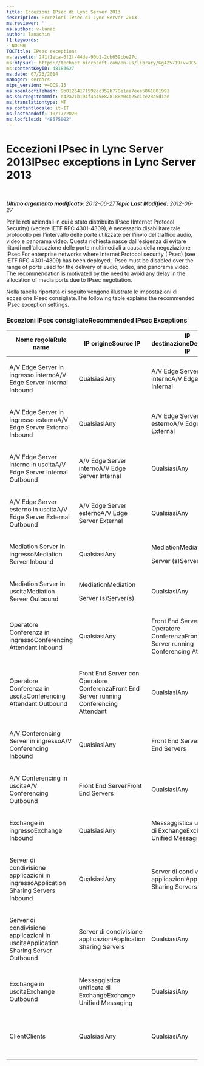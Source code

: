 ```yaml
---
title: Eccezioni IPsec di Lync Server 2013
description: Eccezioni IPsec di Lync Server 2013.
ms.reviewer: ''
ms.author: v-lanac
author: lanachin
f1.keywords:
- NOCSH
TOCTitle: IPsec exceptions
ms:assetid: 241f1eca-6f2f-44de-90b1-2cb659cbe27c
ms:mtpsurl: https://technet.microsoft.com/en-us/library/Gg425719(v=OCS.15)
ms:contentKeyID: 48183627
ms.date: 07/23/2014
manager: serdars
mtps_version: v=OCS.15
ms.openlocfilehash: 9b01264171592ec352b778e1aa7eee5861801991
ms.sourcegitcommit: d42a21b194f4a45e828188e04b25c1ce28a5d1ae
ms.translationtype: MT
ms.contentlocale: it-IT
ms.lasthandoff: 10/17/2020
ms.locfileid: "48575002"
---
```

# <a name="ipsec-exceptions-in-lync-server-2013"></a><span data-ttu-id="81cd3-103">Eccezioni IPsec in Lync Server 2013</span><span class="sxs-lookup"><span data-stu-id="81cd3-103">IPsec exceptions in Lync Server 2013</span></span>

<div data-xmlns="http://www.w3.org/1999/xhtml">

<div class="topic" data-xmlns="http://www.w3.org/1999/xhtml" data-msxsl="urn:schemas-microsoft-com:xslt" data-cs="https://msdn.microsoft.com/">

<div data-asp="https://msdn2.microsoft.com/asp">



</div>

<div id="mainSection">

<div id="mainBody">

<span> </span>

<span data-ttu-id="81cd3-104">_**Ultimo argomento modificato:** 2012-06-27_</span><span class="sxs-lookup"><span data-stu-id="81cd3-104">_**Topic Last Modified:** 2012-06-27_</span></span>

<span data-ttu-id="81cd3-p101">Per le reti aziendali in cui è stato distribuito IPsec (Internet Protocol Security) (vedere IETF RFC 4301-4309), è necessario disabilitare tale protocollo per l'intervallo delle porte utilizzate per l'invio del traffico audio, video e panorama video. Questa richiesta nasce dall'esigenza di evitare ritardi nell'allocazione delle porte multimediali a causa della negoziazione IPsec.</span><span class="sxs-lookup"><span data-stu-id="81cd3-p101">For enterprise networks where Internet Protocol security (IPsec) (see IETF RFC 4301-4309) has been deployed, IPsec must be disabled over the range of ports used for the delivery of audio, video, and panorama video. The recommendation is motivated by the need to avoid any delay in the allocation of media ports due to IPsec negotiation.</span></span>

<span data-ttu-id="81cd3-107">Nella tabella riportata di seguito vengono illustrate le impostazioni di eccezione IPsec consigliate.</span><span class="sxs-lookup"><span data-stu-id="81cd3-107">The following table explains the recommended IPsec exception settings.</span></span>

### <a name="recommended-ipsec-exceptions"></a><span data-ttu-id="81cd3-108">Eccezioni IPsec consigliate</span><span class="sxs-lookup"><span data-stu-id="81cd3-108">Recommended IPsec Exceptions</span></span>

<table style="width:100%;">
<colgroup>
<col style="width: 14%" />
<col style="width: 14%" />
<col style="width: 14%" />
<col style="width: 14%" />
<col style="width: 14%" />
<col style="width: 14%" />
<col style="width: 14%" />
</colgroup>
<thead>
<tr class="header">
<th><span data-ttu-id="81cd3-109">Nome regola</span><span class="sxs-lookup"><span data-stu-id="81cd3-109">Rule name</span></span></th>
<th><span data-ttu-id="81cd3-110">IP origine</span><span class="sxs-lookup"><span data-stu-id="81cd3-110">Source IP</span></span></th>
<th><span data-ttu-id="81cd3-111">IP destinazione</span><span class="sxs-lookup"><span data-stu-id="81cd3-111">Destination IP</span></span></th>
<th><span data-ttu-id="81cd3-112">Protocollo</span><span class="sxs-lookup"><span data-stu-id="81cd3-112">Protocol</span></span></th>
<th><span data-ttu-id="81cd3-113">Porta origine</span><span class="sxs-lookup"><span data-stu-id="81cd3-113">Source port</span></span></th>
<th><span data-ttu-id="81cd3-114">Porta destinazione</span><span class="sxs-lookup"><span data-stu-id="81cd3-114">Destination port</span></span></th>
<th><span data-ttu-id="81cd3-115">Requisito di autenticazione</span><span class="sxs-lookup"><span data-stu-id="81cd3-115">Authentication Requirement</span></span></th>
</tr>
</thead>
<tbody>
<tr class="odd">
<td><p><span data-ttu-id="81cd3-116">A/V Edge Server in ingresso interno</span><span class="sxs-lookup"><span data-stu-id="81cd3-116">A/V Edge Server Internal Inbound</span></span></p></td>
<td><p><span data-ttu-id="81cd3-117">Qualsiasi</span><span class="sxs-lookup"><span data-stu-id="81cd3-117">Any</span></span></p></td>
<td><p><span data-ttu-id="81cd3-118">A/V Edge Server interno</span><span class="sxs-lookup"><span data-stu-id="81cd3-118">A/V Edge Server Internal</span></span></p></td>
<td><p><span data-ttu-id="81cd3-119">UDP e TCP</span><span class="sxs-lookup"><span data-stu-id="81cd3-119">UDP and TCP</span></span></p></td>
<td><p><span data-ttu-id="81cd3-120">Qualsiasi</span><span class="sxs-lookup"><span data-stu-id="81cd3-120">Any</span></span></p></td>
<td><p><span data-ttu-id="81cd3-121">Qualsiasi</span><span class="sxs-lookup"><span data-stu-id="81cd3-121">Any</span></span></p></td>
<td><p><span data-ttu-id="81cd3-122">Non autenticare</span><span class="sxs-lookup"><span data-stu-id="81cd3-122">Do not authenticate</span></span></p></td>
</tr>
<tr class="even">
<td><p><span data-ttu-id="81cd3-123">A/V Edge Server in ingresso esterno</span><span class="sxs-lookup"><span data-stu-id="81cd3-123">A/V Edge Server External Inbound</span></span></p></td>
<td><p><span data-ttu-id="81cd3-124">Qualsiasi</span><span class="sxs-lookup"><span data-stu-id="81cd3-124">Any</span></span></p></td>
<td><p><span data-ttu-id="81cd3-125">A/V Edge Server esterno</span><span class="sxs-lookup"><span data-stu-id="81cd3-125">A/V Edge Server External</span></span></p></td>
<td><p><span data-ttu-id="81cd3-126">UDP e TCP</span><span class="sxs-lookup"><span data-stu-id="81cd3-126">UDP and TCP</span></span></p></td>
<td><p><span data-ttu-id="81cd3-127">Qualsiasi</span><span class="sxs-lookup"><span data-stu-id="81cd3-127">Any</span></span></p></td>
<td><p><span data-ttu-id="81cd3-128">Qualsiasi</span><span class="sxs-lookup"><span data-stu-id="81cd3-128">Any</span></span></p></td>
<td><p><span data-ttu-id="81cd3-129">Non autenticare</span><span class="sxs-lookup"><span data-stu-id="81cd3-129">Do not authenticate</span></span></p></td>
</tr>
<tr class="odd">
<td><p><span data-ttu-id="81cd3-130">A/V Edge Server interno in uscita</span><span class="sxs-lookup"><span data-stu-id="81cd3-130">A/V Edge Server Internal Outbound</span></span></p></td>
<td><p><span data-ttu-id="81cd3-131">A/V Edge Server interno</span><span class="sxs-lookup"><span data-stu-id="81cd3-131">A/V Edge Server Internal</span></span></p></td>
<td><p><span data-ttu-id="81cd3-132">Qualsiasi</span><span class="sxs-lookup"><span data-stu-id="81cd3-132">Any</span></span></p></td>
<td><p><span data-ttu-id="81cd3-133">&amp;TCP UDP</span><span class="sxs-lookup"><span data-stu-id="81cd3-133">UDP &amp; TCP</span></span></p></td>
<td><p><span data-ttu-id="81cd3-134">Qualsiasi</span><span class="sxs-lookup"><span data-stu-id="81cd3-134">Any</span></span></p></td>
<td><p><span data-ttu-id="81cd3-135">Qualsiasi</span><span class="sxs-lookup"><span data-stu-id="81cd3-135">Any</span></span></p></td>
<td><p><span data-ttu-id="81cd3-136">Non autenticare</span><span class="sxs-lookup"><span data-stu-id="81cd3-136">Do not authenticate</span></span></p></td>
</tr>
<tr class="even">
<td><p><span data-ttu-id="81cd3-137">A/V Edge Server esterno in uscita</span><span class="sxs-lookup"><span data-stu-id="81cd3-137">A/V Edge Server External Outbound</span></span></p></td>
<td><p><span data-ttu-id="81cd3-138">A/V Edge Server esterno</span><span class="sxs-lookup"><span data-stu-id="81cd3-138">A/V Edge Server External</span></span></p></td>
<td><p><span data-ttu-id="81cd3-139">Qualsiasi</span><span class="sxs-lookup"><span data-stu-id="81cd3-139">Any</span></span></p></td>
<td><p><span data-ttu-id="81cd3-140">UDP e TCP</span><span class="sxs-lookup"><span data-stu-id="81cd3-140">UDP and TCP</span></span></p></td>
<td><p><span data-ttu-id="81cd3-141">Qualsiasi</span><span class="sxs-lookup"><span data-stu-id="81cd3-141">Any</span></span></p></td>
<td><p><span data-ttu-id="81cd3-142">Qualsiasi</span><span class="sxs-lookup"><span data-stu-id="81cd3-142">Any</span></span></p></td>
<td><p><span data-ttu-id="81cd3-143">Non autenticare</span><span class="sxs-lookup"><span data-stu-id="81cd3-143">Do not authenticate</span></span></p></td>
</tr>
<tr class="odd">
<td><p><span data-ttu-id="81cd3-144">Mediation Server in ingresso</span><span class="sxs-lookup"><span data-stu-id="81cd3-144">Mediation Server Inbound</span></span></p></td>
<td><p><span data-ttu-id="81cd3-145">Qualsiasi</span><span class="sxs-lookup"><span data-stu-id="81cd3-145">Any</span></span></p></td>
<td><p><span data-ttu-id="81cd3-146">Mediation</span><span class="sxs-lookup"><span data-stu-id="81cd3-146">Mediation</span></span></p>
<p><span data-ttu-id="81cd3-147">Server (s)</span><span class="sxs-lookup"><span data-stu-id="81cd3-147">Server(s)</span></span></p></td>
<td><p><span data-ttu-id="81cd3-148">UDP e TCP</span><span class="sxs-lookup"><span data-stu-id="81cd3-148">UDP and TCP</span></span></p></td>
<td><p><span data-ttu-id="81cd3-149">Qualsiasi</span><span class="sxs-lookup"><span data-stu-id="81cd3-149">Any</span></span></p></td>
<td><p><span data-ttu-id="81cd3-150">Qualsiasi</span><span class="sxs-lookup"><span data-stu-id="81cd3-150">Any</span></span></p></td>
<td><p><span data-ttu-id="81cd3-151">Non autenticare</span><span class="sxs-lookup"><span data-stu-id="81cd3-151">Do not authenticate</span></span></p></td>
</tr>
<tr class="even">
<td><p><span data-ttu-id="81cd3-152">Mediation Server in uscita</span><span class="sxs-lookup"><span data-stu-id="81cd3-152">Mediation Server Outbound</span></span></p></td>
<td><p><span data-ttu-id="81cd3-153">Mediation</span><span class="sxs-lookup"><span data-stu-id="81cd3-153">Mediation</span></span></p>
<p><span data-ttu-id="81cd3-154">Server (s)</span><span class="sxs-lookup"><span data-stu-id="81cd3-154">Server(s)</span></span></p></td>
<td><p><span data-ttu-id="81cd3-155">Qualsiasi</span><span class="sxs-lookup"><span data-stu-id="81cd3-155">Any</span></span></p></td>
<td><p><span data-ttu-id="81cd3-156">UDP e TCP</span><span class="sxs-lookup"><span data-stu-id="81cd3-156">UDP and TCP</span></span></p></td>
<td><p><span data-ttu-id="81cd3-157">Qualsiasi</span><span class="sxs-lookup"><span data-stu-id="81cd3-157">Any</span></span></p></td>
<td><p><span data-ttu-id="81cd3-158">Qualsiasi</span><span class="sxs-lookup"><span data-stu-id="81cd3-158">Any</span></span></p></td>
<td><p><span data-ttu-id="81cd3-159">Non autenticare</span><span class="sxs-lookup"><span data-stu-id="81cd3-159">Do not authenticate</span></span></p></td>
</tr>
<tr class="odd">
<td><p><span data-ttu-id="81cd3-160">Operatore Conferenza in ingresso</span><span class="sxs-lookup"><span data-stu-id="81cd3-160">Conferencing Attendant Inbound</span></span></p></td>
<td><p><span data-ttu-id="81cd3-161">Qualsiasi</span><span class="sxs-lookup"><span data-stu-id="81cd3-161">Any</span></span></p></td>
<td><p><span data-ttu-id="81cd3-162">Front End Server con Operatore Conferenza</span><span class="sxs-lookup"><span data-stu-id="81cd3-162">Front End Server running Conferencing Attendant</span></span></p></td>
<td><p><span data-ttu-id="81cd3-163">UDP e TCP</span><span class="sxs-lookup"><span data-stu-id="81cd3-163">UDP and TCP</span></span></p></td>
<td><p><span data-ttu-id="81cd3-164">Qualsiasi</span><span class="sxs-lookup"><span data-stu-id="81cd3-164">Any</span></span></p></td>
<td><p><span data-ttu-id="81cd3-165">Qualsiasi</span><span class="sxs-lookup"><span data-stu-id="81cd3-165">Any</span></span></p></td>
<td><p><span data-ttu-id="81cd3-166">Non autenticare</span><span class="sxs-lookup"><span data-stu-id="81cd3-166">Do not authenticate</span></span></p></td>
</tr>
<tr class="even">
<td><p><span data-ttu-id="81cd3-167">Operatore Conferenza in uscita</span><span class="sxs-lookup"><span data-stu-id="81cd3-167">Conferencing Attendant Outbound</span></span></p></td>
<td><p><span data-ttu-id="81cd3-168">Front End Server con Operatore Conferenza</span><span class="sxs-lookup"><span data-stu-id="81cd3-168">Front End Server running Conferencing Attendant</span></span></p></td>
<td><p><span data-ttu-id="81cd3-169">Qualsiasi</span><span class="sxs-lookup"><span data-stu-id="81cd3-169">Any</span></span></p></td>
<td><p><span data-ttu-id="81cd3-170">UDP e TCP</span><span class="sxs-lookup"><span data-stu-id="81cd3-170">UDP and TCP</span></span></p></td>
<td><p><span data-ttu-id="81cd3-171">Qualsiasi</span><span class="sxs-lookup"><span data-stu-id="81cd3-171">Any</span></span></p></td>
<td><p><span data-ttu-id="81cd3-172">Qualsiasi</span><span class="sxs-lookup"><span data-stu-id="81cd3-172">Any</span></span></p></td>
<td><p><span data-ttu-id="81cd3-173">Non autenticare</span><span class="sxs-lookup"><span data-stu-id="81cd3-173">Do not authenticate</span></span></p></td>
</tr>
<tr class="odd">
<td><p><span data-ttu-id="81cd3-174">A/V Conferencing Server in ingresso</span><span class="sxs-lookup"><span data-stu-id="81cd3-174">A/V Conferencing Inbound</span></span></p></td>
<td><p><span data-ttu-id="81cd3-175">Qualsiasi</span><span class="sxs-lookup"><span data-stu-id="81cd3-175">Any</span></span></p></td>
<td><p><span data-ttu-id="81cd3-176">Front End Server</span><span class="sxs-lookup"><span data-stu-id="81cd3-176">Front End Servers</span></span></p></td>
<td><p><span data-ttu-id="81cd3-177">UDP e TCP</span><span class="sxs-lookup"><span data-stu-id="81cd3-177">UDP and TCP</span></span></p></td>
<td><p><span data-ttu-id="81cd3-178">Qualsiasi</span><span class="sxs-lookup"><span data-stu-id="81cd3-178">Any</span></span></p></td>
<td><p><span data-ttu-id="81cd3-179">Qualsiasi</span><span class="sxs-lookup"><span data-stu-id="81cd3-179">Any</span></span></p></td>
<td><p><span data-ttu-id="81cd3-180">Non autenticare</span><span class="sxs-lookup"><span data-stu-id="81cd3-180">Do not authenticate</span></span></p></td>
</tr>
<tr class="even">
<td><p><span data-ttu-id="81cd3-181">A/V Conferencing in uscita</span><span class="sxs-lookup"><span data-stu-id="81cd3-181">A/V Conferencing Outbound</span></span></p></td>
<td><p><span data-ttu-id="81cd3-182">Front End Server</span><span class="sxs-lookup"><span data-stu-id="81cd3-182">Front End Servers</span></span></p></td>
<td><p><span data-ttu-id="81cd3-183">Qualsiasi</span><span class="sxs-lookup"><span data-stu-id="81cd3-183">Any</span></span></p></td>
<td><p><span data-ttu-id="81cd3-184">UDP e TCP</span><span class="sxs-lookup"><span data-stu-id="81cd3-184">UDP and TCP</span></span></p></td>
<td><p><span data-ttu-id="81cd3-185">Qualsiasi</span><span class="sxs-lookup"><span data-stu-id="81cd3-185">Any</span></span></p></td>
<td><p><span data-ttu-id="81cd3-186">Qualsiasi</span><span class="sxs-lookup"><span data-stu-id="81cd3-186">Any</span></span></p></td>
<td><p><span data-ttu-id="81cd3-187">Non autenticare</span><span class="sxs-lookup"><span data-stu-id="81cd3-187">Do not authenticate</span></span></p></td>
</tr>
<tr class="odd">
<td><p><span data-ttu-id="81cd3-188">Exchange in ingresso</span><span class="sxs-lookup"><span data-stu-id="81cd3-188">Exchange Inbound</span></span></p></td>
<td><p><span data-ttu-id="81cd3-189">Qualsiasi</span><span class="sxs-lookup"><span data-stu-id="81cd3-189">Any</span></span></p></td>
<td><p><span data-ttu-id="81cd3-190">Messaggistica unificata di Exchange</span><span class="sxs-lookup"><span data-stu-id="81cd3-190">Exchange Unified Messaging</span></span></p></td>
<td><p><span data-ttu-id="81cd3-191">UDP e TCP</span><span class="sxs-lookup"><span data-stu-id="81cd3-191">UDP and TCP</span></span></p></td>
<td><p><span data-ttu-id="81cd3-192">Qualsiasi</span><span class="sxs-lookup"><span data-stu-id="81cd3-192">Any</span></span></p></td>
<td><p><span data-ttu-id="81cd3-193">Qualsiasi</span><span class="sxs-lookup"><span data-stu-id="81cd3-193">Any</span></span></p></td>
<td><p><span data-ttu-id="81cd3-194">Non autenticare</span><span class="sxs-lookup"><span data-stu-id="81cd3-194">Do not authenticate</span></span></p></td>
</tr>
<tr class="even">
<td><p><span data-ttu-id="81cd3-195">Server di condivisione applicazioni in ingresso</span><span class="sxs-lookup"><span data-stu-id="81cd3-195">Application Sharing Servers Inbound</span></span></p></td>
<td><p><span data-ttu-id="81cd3-196">Qualsiasi</span><span class="sxs-lookup"><span data-stu-id="81cd3-196">Any</span></span></p></td>
<td><p><span data-ttu-id="81cd3-197">Server di condivisione applicazioni</span><span class="sxs-lookup"><span data-stu-id="81cd3-197">Application Sharing Servers</span></span></p></td>
<td><p><span data-ttu-id="81cd3-198">TCP</span><span class="sxs-lookup"><span data-stu-id="81cd3-198">TCP</span></span></p></td>
<td><p><span data-ttu-id="81cd3-199">Qualsiasi</span><span class="sxs-lookup"><span data-stu-id="81cd3-199">Any</span></span></p></td>
<td><p><span data-ttu-id="81cd3-200">Qualsiasi</span><span class="sxs-lookup"><span data-stu-id="81cd3-200">Any</span></span></p></td>
<td><p><span data-ttu-id="81cd3-201">Non autenticare</span><span class="sxs-lookup"><span data-stu-id="81cd3-201">Do not authenticate</span></span></p></td>
</tr>
<tr class="odd">
<td><p><span data-ttu-id="81cd3-202">Server di condivisione applicazioni in uscita</span><span class="sxs-lookup"><span data-stu-id="81cd3-202">Application Sharing Server Outbound</span></span></p></td>
<td><p><span data-ttu-id="81cd3-203">Server di condivisione applicazioni</span><span class="sxs-lookup"><span data-stu-id="81cd3-203">Application Sharing Servers</span></span></p></td>
<td><p><span data-ttu-id="81cd3-204">Qualsiasi</span><span class="sxs-lookup"><span data-stu-id="81cd3-204">Any</span></span></p></td>
<td><p><span data-ttu-id="81cd3-205">TCP</span><span class="sxs-lookup"><span data-stu-id="81cd3-205">TCP</span></span></p></td>
<td><p><span data-ttu-id="81cd3-206">Qualsiasi</span><span class="sxs-lookup"><span data-stu-id="81cd3-206">Any</span></span></p></td>
<td><p><span data-ttu-id="81cd3-207">Qualsiasi</span><span class="sxs-lookup"><span data-stu-id="81cd3-207">Any</span></span></p></td>
<td><p><span data-ttu-id="81cd3-208">Non autenticare</span><span class="sxs-lookup"><span data-stu-id="81cd3-208">Do not authenticate</span></span></p></td>
</tr>
<tr class="even">
<td><p><span data-ttu-id="81cd3-209">Exchange in uscita</span><span class="sxs-lookup"><span data-stu-id="81cd3-209">Exchange Outbound</span></span></p></td>
<td><p><span data-ttu-id="81cd3-210">Messaggistica unificata di Exchange</span><span class="sxs-lookup"><span data-stu-id="81cd3-210">Exchange Unified Messaging</span></span></p></td>
<td><p><span data-ttu-id="81cd3-211">Qualsiasi</span><span class="sxs-lookup"><span data-stu-id="81cd3-211">Any</span></span></p></td>
<td><p><span data-ttu-id="81cd3-212">UDP e TCP</span><span class="sxs-lookup"><span data-stu-id="81cd3-212">UDP and TCP</span></span></p></td>
<td><p><span data-ttu-id="81cd3-213">Qualsiasi</span><span class="sxs-lookup"><span data-stu-id="81cd3-213">Any</span></span></p></td>
<td><p><span data-ttu-id="81cd3-214">Qualsiasi</span><span class="sxs-lookup"><span data-stu-id="81cd3-214">Any</span></span></p></td>
<td><p><span data-ttu-id="81cd3-215">Non autenticare</span><span class="sxs-lookup"><span data-stu-id="81cd3-215">Do not authenticate</span></span></p></td>
</tr>
<tr class="odd">
<td><p><span data-ttu-id="81cd3-216">Client</span><span class="sxs-lookup"><span data-stu-id="81cd3-216">Clients</span></span></p></td>
<td><p><span data-ttu-id="81cd3-217">Qualsiasi</span><span class="sxs-lookup"><span data-stu-id="81cd3-217">Any</span></span></p></td>
<td><p><span data-ttu-id="81cd3-218">Qualsiasi</span><span class="sxs-lookup"><span data-stu-id="81cd3-218">Any</span></span></p></td>
<td><p><span data-ttu-id="81cd3-219">UDP</span><span class="sxs-lookup"><span data-stu-id="81cd3-219">UDP</span></span></p></td>
<td><p><span data-ttu-id="81cd3-220">Intervallo porte multimediali specificato</span><span class="sxs-lookup"><span data-stu-id="81cd3-220">Specified media port range</span></span></p></td>
<td><p><span data-ttu-id="81cd3-221">Qualsiasi</span><span class="sxs-lookup"><span data-stu-id="81cd3-221">Any</span></span></p></td>
<td><p><span data-ttu-id="81cd3-222">Non autenticare</span><span class="sxs-lookup"><span data-stu-id="81cd3-222">Do not authenticate</span></span></p></td>
</tr>
</tbody>
</table>


</div>

<span> </span>

</div>

</div>

</div>

